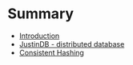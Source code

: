 # Summary

* [Introduction](README.md)
* [JustinDB - distributed database](justindb_-_distributed_database.md)
* [Consistent Hashing](consistent_hashing.md)

